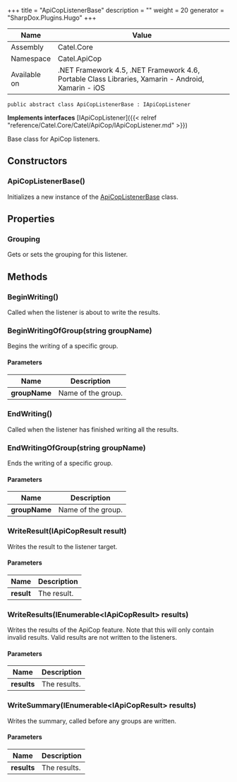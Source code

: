 

+++
title = "ApiCopListenerBase" 
description = ""
weight = 20
generator = "SharpDox.Plugins.Hugo"
+++

Name|Value
---|---
Assembly|Catel.Core
Namespace|Catel.ApiCop
Available on|.NET Framework 4.5, .NET Framework 4.6, Portable Class Libraries, Xamarin - Android, Xamarin - iOS

```
public abstract class ApiCopListenerBase : IApiCopListener
```

**Implements interfaces**
[IApiCopListener]({{&lt; relref "reference/Catel.Core/Catel/ApiCop/IApiCopListener.md" &gt;}})

Base class for ApiCop listeners.

## Constructors

### ApiCopListenerBase()

Initializes a new instance of the [ApiCopListenerBase](#) class.

## Properties

### Grouping

Gets or sets the grouping for this listener.

## Methods

### BeginWriting()

Called when the listener is about to write the results.

### BeginWritingOfGroup(string groupName)

Begins the writing of a specific group.

#### Parameters

Name|Description
---|---
**groupName**|Name of the group.

### EndWriting()

Called when the listener has finished writing all the results.

### EndWritingOfGroup(string groupName)

Ends the writing of a specific group.

#### Parameters

Name|Description
---|---
**groupName**|Name of the group.

### WriteResult(IApiCopResult result)

Writes the result to the listener target.

#### Parameters

Name|Description
---|---
**result**|The result.

### WriteResults(IEnumerable&lt;IApiCopResult&gt; results)

Writes the results of the ApiCop feature. Note that this will only contain invalid results. Valid results are not written to the listeners.

#### Parameters

Name|Description
---|---
**results**|The results.

### WriteSummary(IEnumerable&lt;IApiCopResult&gt; results)

Writes the summary, called before any groups are written.

#### Parameters

Name|Description
---|---
**results**|The results.

